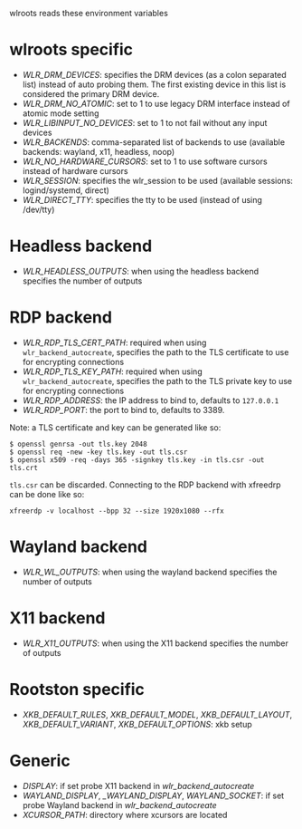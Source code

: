 wlroots reads these environment variables

# wlroots specific

* *WLR_DRM_DEVICES*: specifies the DRM devices (as a colon separated list)
  instead of auto probing them. The first existing device in this list is
  considered the primary DRM device.
* *WLR_DRM_NO_ATOMIC*: set to 1 to use legacy DRM interface instead of atomic
  mode setting
* *WLR_LIBINPUT_NO_DEVICES*: set to 1 to not fail without any input devices
* *WLR_BACKENDS*: comma-separated list of backends to use (available backends:
  wayland, x11, headless, noop)
* *WLR_NO_HARDWARE_CURSORS*: set to 1 to use software cursors instead of
  hardware cursors
* *WLR_SESSION*: specifies the wlr\_session to be used (available sessions:
  logind/systemd, direct)
* *WLR_DIRECT_TTY*: specifies the tty to be used (instead of using /dev/tty)

# Headless backend

* *WLR_HEADLESS_OUTPUTS*: when using the headless backend specifies the number
  of outputs

# RDP backend

* *WLR_RDP_TLS_CERT_PATH*: required when using `wlr_backend_autocreate`,
  specifies the path to the TLS certificate to use for encrypting connections
* *WLR_RDP_TLS_KEY_PATH*: required when using `wlr_backend_autocreate`,
  specifies the path to the TLS private key to use for encrypting connections
* *WLR_RDP_ADDRESS*: the IP address to bind to, defaults to `127.0.0.1`
* *WLR_RDP_PORT*: the port to bind to, defaults to 3389.

Note: a TLS certificate and key can be generated like so:

```
$ openssl genrsa -out tls.key 2048
$ openssl req -new -key tls.key -out tls.csr
$ openssl x509 -req -days 365 -signkey tls.key -in tls.csr -out tls.crt
```

`tls.csr` can be discarded. Connecting to the RDP backend with xfreedrp can be
done like so:

	xfreerdp -v localhost --bpp 32 --size 1920x1080 --rfx

# Wayland backend

* *WLR_WL_OUTPUTS*: when using the wayland backend specifies the number of outputs

# X11 backend

* *WLR_X11_OUTPUTS*: when using the X11 backend specifies the number of outputs

# Rootston specific

* *XKB_DEFAULT_RULES*, *XKB_DEFAULT_MODEL*, *XKB_DEFAULT_LAYOUT*,
  *XKB_DEFAULT_VARIANT*, *XKB_DEFAULT_OPTIONS*: xkb setup

# Generic

* *DISPLAY*: if set probe X11 backend in *wlr_backend_autocreate*
* *WAYLAND_DISPLAY*, *_WAYLAND_DISPLAY*, *WAYLAND_SOCKET*: if set probe Wayland
  backend in *wlr_backend_autocreate*
* *XCURSOR_PATH*: directory where xcursors are located
